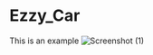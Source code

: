 # Ezzy_Car
This is an example
![Screenshot (1)](https://user-images.githubusercontent.com/74250237/175465583-fa3aa45e-3833-4e48-9e7b-1be4e461d4b6.png)
